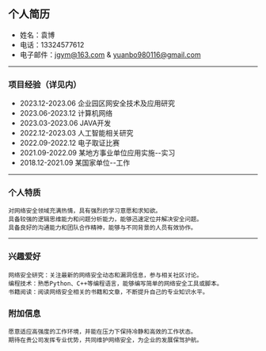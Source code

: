 ## 个人简历
- 姓名：袁博 
- 电话：13324577612
- 电子邮件：jgym@163.com & yuanbo980116@gmail.com
---
### 项目经验（详见内）
- 2023.12-2023.06 企业园区网安全技术及应用研究
- 2023.06-2023.12 计算机网络
- 2023.03-2023.06 JAVA开发
- 2022.12-2023.03 人工智能相关研究
- 2022.09-2022.12 电子取证比赛
- 2021.09-2022.09 某地方事业单位应用实施--实习
- 2018.12-2021.09 某国家单位--工作
---
### 个人特质

    对网络安全领域充满热情，具有强烈的学习意愿和求知欲。
    具备较强的逻辑思维能力和问题分析能力，能够迅速定位并解决安全问题。
    具备良好的沟通能力和团队合作精神，能够与不同背景的人员有效协作。
---
### 兴趣爱好

    网络安全研究：关注最新的网络安全动态和漏洞信息，参与相关社区讨论。
    编程技术：熟悉Python、C++等编程语言，能够编写简单的网络安全工具或脚本。
    书籍阅读：阅读网络安全相关的书籍和文章，不断提升自己的专业知识水平。

### 附加信息

    愿意适应高强度的工作环境，并能在压力下保持冷静和高效的工作状态。
    期待在贵公司发挥专业优势，共同维护网络安全，为企业的发展保驾护航。
